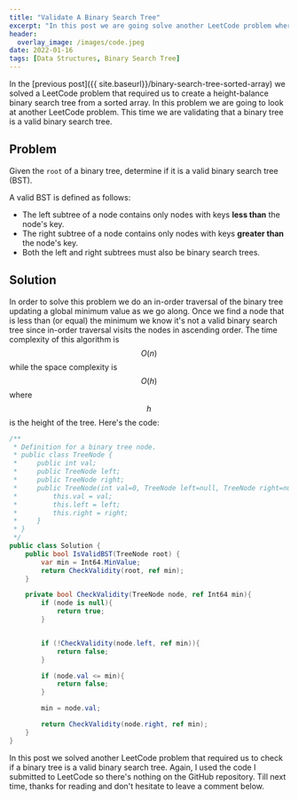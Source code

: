 ```yaml
---
title: "Validate A Binary Search Tree"
excerpt: "In this post we are going solve another LeetCode problem where we validate a binary search tree"
header:
  overlay_image: /images/code.jpeg
date: 2022-01-16
tags: [Data Structures, Binary Search Tree]
---
```


In the [previous post]({{ site.baseurl}}/binary-search-tree-sorted-array) we solved a LeetCode problem that required us to create a height-balance binary search tree from a sorted array. In this problem we are going to look at another LeetCode problem. This time we are validating that a binary tree is a valid binary search tree.

## Problem

Given the `root` of a binary tree, determine if it is a valid binary search tree (BST).

A valid BST is defined as follows:

- The left subtree of a node contains only nodes with keys **less than** the node's key.
- The right subtree of a node contains only nodes with keys **greater than** the node's key.
- Both the left and right subtrees must also be binary search trees.

## Solution

In order to solve this problem we do an in-order traversal of the binary tree updating a global minimum value as we go along. Once we find a node that is less than (or equal) the minimum we know it's not a valid binary search tree since in-order traversal visits the nodes in ascending order. The time complexity of this algorithm is $$ O(n) $$ while the space complexity is $$ O(h) $$ where $$ h $$ is the height of the tree. Here's the code:

```csharp
/**
 * Definition for a binary tree node.
 * public class TreeNode {
 *     public int val;
 *     public TreeNode left;
 *     public TreeNode right;
 *     public TreeNode(int val=0, TreeNode left=null, TreeNode right=null) {
 *         this.val = val;
 *         this.left = left;
 *         this.right = right;
 *     }
 * }
 */
public class Solution {
    public bool IsValidBST(TreeNode root) {
        var min = Int64.MinValue;
        return CheckValidity(root, ref min);
    }

    private bool CheckValidity(TreeNode node, ref Int64 min){
        if (node is null){
            return true;
        }


        if (!CheckValidity(node.left, ref min)){
            return false;
        }

        if (node.val <= min){
            return false;
        }

        min = node.val;

        return CheckValidity(node.right, ref min);
    }
}
```

In this post we solved another LeetCode problem that required us to check if a binary tree is a valid binary search tree. Again, I used the code I submitted to LeetCode so there's nothing on the GitHub repository. Till next time, thanks for reading and don't hesitate to leave a comment below.
